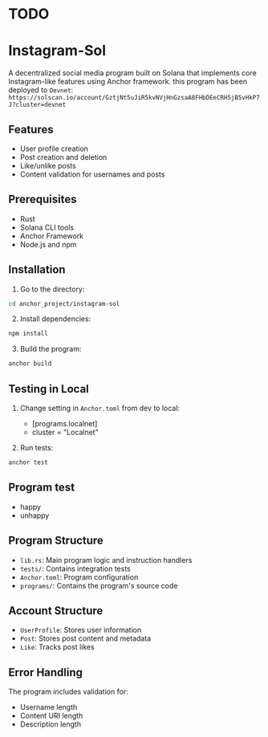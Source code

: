 # TODO

# Instagram-Sol

A decentralized social media program built on Solana that implements core Instagram-like features using Anchor framework.
this program has been deployed to `Devnet`:
`https://solscan.io/account/GztjNt5uJiR5kvNVjHnGzsaA8FHbDEeCRH5jB5vHkP7J?cluster=devnet`


## Features
- User profile creation
- Post creation and deletion
- Like/unlike posts
- Content validation for usernames and posts

## Prerequisites
- Rust
- Solana CLI tools
- Anchor Framework
- Node.js and npm

## Installation

1. Go to the directory:
```bash
cd anchor_project/instagram-sol
```

2. Install dependencies:
```bash
npm install
```

3. Build the program:
```bash
anchor build
```

## Testing in Local

1. Change setting in `Anchor.toml` from dev to local:
    - [programs.localnet] 
    - cluster = "Localnet" 

2. Run tests:
```bash
anchor test
```

## Program test
- happy
- unhappy

## Program Structure
- `lib.rs`: Main program logic and instruction handlers
- `tests/`: Contains integration tests
- `Anchor.toml`: Program configuration
- `programs/`: Contains the program's source code

## Account Structure
- `UserProfile`: Stores user information
- `Post`: Stores post content and metadata
- `Like`: Tracks post likes

## Error Handling
The program includes validation for:
- Username length
- Content URI length
- Description length